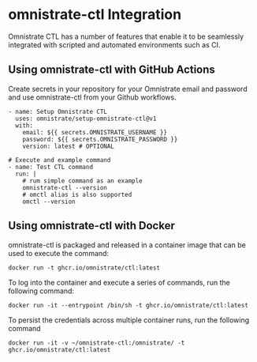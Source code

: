 # omnistrate-ctl Integration

Omnistrate CTL has a number of features that enable it to be seamlessly integrated with scripted and automated environments such as CI.

## Using omnistrate-ctl with GitHub Actions

Create secrets in your repository for your Omnistrate email and password and use omnistrate-ctl from your Github workflows. 

```
- name: Setup Omnistrate CTL
  uses: omnistrate/setup-omnistrate-ctl@v1
  with:
    email: ${{ secrets.OMNISTRATE_USERNAME }}
    password: ${{ secrets.OMNISTRATE_PASSWORD }}
    version: latest # OPTIONAL

# Execute and example command
- name: Test CTL command
  run: |
    # rum simple command as an example
    omnistrate-ctl --version
    # omctl alias is also supported
    omctl --version
```

## Using omnistrate-ctl with Docker

omnistrate-ctl is packaged and released in a container image that can be used to execute the command:

```
docker run -t ghcr.io/omnistrate/ctl:latest 
```

To log into the container and execute a series of commands, run the following command:

```
docker run -it --entrypoint /bin/sh -t ghcr.io/omnistrate/ctl:latest
```

To persist the credentials across multiple container runs, run the following command

```
docker run -it -v ~/omnistrate-ctl:/omnistrate/ -t ghcr.io/omnistrate/ctl:latest
```


